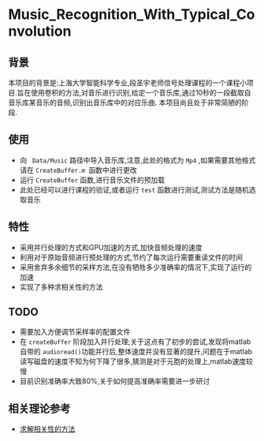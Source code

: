 # Music_Recognition_With_Typical_Convolution

## 背景

本项目的背景是:上海大学智能科学专业,段圣宇老师信号处理课程的一个课程小项目.旨在使用卷积的方法,对音乐进行识别,给定一个音乐库,通过10秒的一段截取自音乐库某音乐的音频,识别出音乐库中的对应乐曲. 本项目尚且处于非常简陋的阶段.

## 使用

- 向 ` Data/Music` 路径中导入音乐库,注意,此处的格式为 `Mp4` ,如果需要其他格式请在 `CreateBuffer.m `函数中进行更改
- 运行 `CreateBuffer` 函数,进行音乐文件的预加载
- 此处已经可以进行课程的验证,或者运行 `test` 函数进行测试,测试方法是随机选取音乐

## 特性

- 采用并行处理的方式和GPU加速的方式,加快音频处理的速度
- 利用对于原始音频进行预处理的方式,节约了每次运行需要重读文件的时间
- 采用舍弃多余细节的采样方法,在没有牺牲多少准确率的情况下,实现了运行的加速
- 实现了多种求相关性的方法

## TODO

- 需要加入方便调节采样率的配置文件
- 在 `createBuffer` 阶段加入并行处理;关于这点有了初步的尝试,发现将matlab自带的 `audioread()`功能并行后,整体速度并没有显著的提升,问题在于matlab读写磁盘的速度不知为何下降了很多,猜测是对于元胞的处理上,matlab速度较慢
- 目前识别准确率大致80%,关于如何提高准确率需要进一步研讨

## 相关理论参考
- [求解相关性的方法](./Ref/xcorr.pdf)
